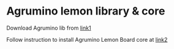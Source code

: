 # Agrumino lemon library & core

Download Agrumino lib from [link1](https://drive.google.com/open?id=1on5ZwjzqYb_pVMqRCJAwRULhbYAZVMmM)

Follow instruction to install Agrumino Lemon Board core at [link2](https://docs.google.com/document/d/1kDA_qmxBboy7XYSs1h3dU7NGWAvz0boqSxUSd5hZgXI/edit)